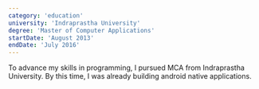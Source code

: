 ```yaml
---
category: 'education'
university: 'Indraprastha University'
degree: 'Master of Computer Applications'
startDate: 'August 2013'
endDate: 'July 2016'
---
```


To advance my skills in programming, I pursued MCA from Indraprastha University. By this time, I was already building android native applications.
